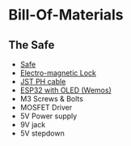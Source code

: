 # Bill-Of-Materials

## The Safe
* [Safe](https://www.amazon.fr/gp/product/B01KVKMGBE)
* [Electro-magnetic Lock](https://fr.aliexpress.com/item/32820530084.html)
* [JST PH cable](https://www.amazon.fr/gp/product/B07VYR7J49)
* [ESP32 with OLED (Wemos)](https://www.amazon.fr/Ils-Arduino-Bluetooth-ESP-32S-ESP8266/dp/B0769HNFTP/)
* M3 Screws & Bolts
* MOSFET Driver
* 5V Power supply
* 9V jack
* 5V stepdown


